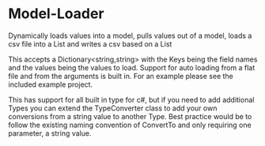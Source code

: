 # Model-Loader
Dynamically loads values into a model, pulls values out of a model, loads a csv file into a List<Models> and writes a csv based on a List<Model>

This accepts a Dictionary<string,string> with the Keys being the field names and the values being the values to load.
Support for auto loading from a flat file and from the arguments is built in.
For an example please see the included example project.

This has support for all built in type for c#, but if you need to add additional Types you can extend the TypeConverter class to add your own conversions from a string value to another Type. Best practice would be to follow the existing naming convention of ConvertTo<Type> and only requiring one parameter, a string value.
